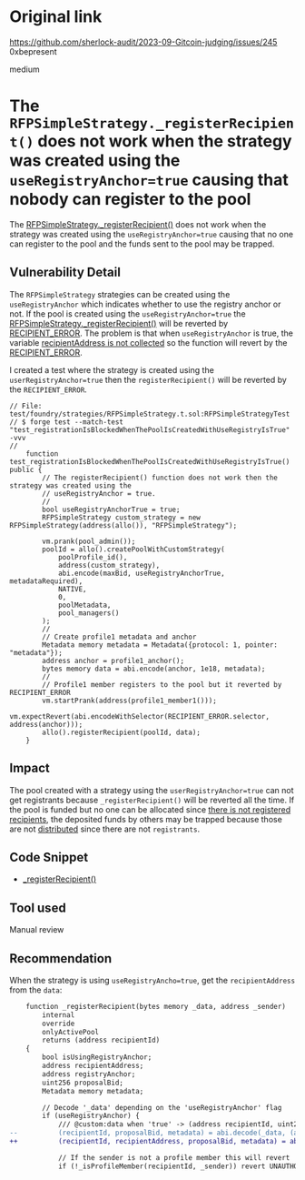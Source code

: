 # Original link
https://github.com/sherlock-audit/2023-09-Gitcoin-judging/issues/245
0xbepresent

medium

# The `RFPSimpleStrategy._registerRecipient()` does not work when the strategy was created using the `useRegistryAnchor=true` causing that nobody can register to the pool

The [RFPSimpleStrategy._registerRecipient()](https://github.com/sherlock-audit/2023-09-Gitcoin/blob/main/allo-v2/contracts/strategies/rfp-simple/RFPSimpleStrategy.sol#L314) does not work when the strategy was created using the `useRegistryAnchor=true` causing that no one can register to the pool and the funds sent to the pool may be trapped.

## Vulnerability Detail

The `RFPSimpleStrategy` strategies can be created using the `useRegistryAnchor` which indicates whether to use the registry anchor or not. If the pool is created using the `useRegistryAnchor=true` the [RFPSimpleStrategy._registerRecipient()](https://github.com/sherlock-audit/2023-09-Gitcoin/blob/main/allo-v2/contracts/strategies/rfp-simple/RFPSimpleStrategy.sol#L314) will be reverted by [RECIPIENT_ERROR](https://github.com/sherlock-audit/2023-09-Gitcoin/blob/main/allo-v2/contracts/strategies/rfp-simple/RFPSimpleStrategy.sol#L362C52-L362C67). The problem is that when `useRegistryAnchor` is true, the variable [recipientAddress is not collected](https://github.com/sherlock-audit/2023-09-Gitcoin/blob/main/allo-v2/contracts/strategies/rfp-simple/RFPSimpleStrategy.sol#L329-L332) so the function will revert by the [RECIPIENT_ERROR](https://github.com/sherlock-audit/2023-09-Gitcoin/blob/main/allo-v2/contracts/strategies/rfp-simple/RFPSimpleStrategy.sol#L362).

I created a test where the strategy is created using the `userRegistryAnchor=true` then the `registerRecipient()` will be reverted by the `RECIPIENT_ERROR`.

```solidity
// File: test/foundry/strategies/RFPSimpleStrategy.t.sol:RFPSimpleStrategyTest
// $ forge test --match-test "test_registrationIsBlockedWhenThePoolIsCreatedWithUseRegistryIsTrue" -vvv
//
    function test_registrationIsBlockedWhenThePoolIsCreatedWithUseRegistryIsTrue() public {
        // The registerRecipient() function does not work then the strategy was created using the
        // useRegistryAnchor = true.
        //
        bool useRegistryAnchorTrue = true;
        RFPSimpleStrategy custom_strategy = new RFPSimpleStrategy(address(allo()), "RFPSimpleStrategy");

        vm.prank(pool_admin());
        poolId = allo().createPoolWithCustomStrategy(
            poolProfile_id(),
            address(custom_strategy),
            abi.encode(maxBid, useRegistryAnchorTrue, metadataRequired),
            NATIVE,
            0,
            poolMetadata,
            pool_managers()
        );
        //
        // Create profile1 metadata and anchor
        Metadata memory metadata = Metadata({protocol: 1, pointer: "metadata"});
        address anchor = profile1_anchor();
        bytes memory data = abi.encode(anchor, 1e18, metadata);
        //
        // Profile1 member registers to the pool but it reverted by RECIPIENT_ERROR
        vm.startPrank(address(profile1_member1()));
        vm.expectRevert(abi.encodeWithSelector(RECIPIENT_ERROR.selector, address(anchor)));
        allo().registerRecipient(poolId, data);
    }
```

## Impact

The pool created with a strategy using the `userRegistryAnchor=true` can not get registrants because `_registerRecipient()` will be reverted all the time. If the pool is funded but no one can be allocated since [there is not registered recipients](https://github.com/sherlock-audit/2023-09-Gitcoin/blob/main/allo-v2/contracts/strategies/rfp-simple/RFPSimpleStrategy.sol#L397), the deposited funds by others may be trapped because those are not [distributed](https://github.com/sherlock-audit/2023-09-Gitcoin/blob/main/allo-v2/contracts/strategies/rfp-simple/RFPSimpleStrategy.sol#L429) since there are not `registrants`.


## Code Snippet

- [_registerRecipient()](https://github.com/sherlock-audit/2023-09-Gitcoin/blob/main/allo-v2/contracts/strategies/rfp-simple/RFPSimpleStrategy.sol#L314)

## Tool used

Manual review

## Recommendation

When the strategy is using `useRegistryAncho=true`, get the `recipientAddress` from the `data`:

```diff
    function _registerRecipient(bytes memory _data, address _sender)
        internal
        override
        onlyActivePool
        returns (address recipientId)
    {
        bool isUsingRegistryAnchor;
        address recipientAddress;
        address registryAnchor;
        uint256 proposalBid;
        Metadata memory metadata;

        // Decode '_data' depending on the 'useRegistryAnchor' flag
        if (useRegistryAnchor) {
            /// @custom:data when 'true' -> (address recipientId, uint256 proposalBid, Metadata metadata)
--          (recipientId, proposalBid, metadata) = abi.decode(_data, (address, uint256, Metadata));
++          (recipientId, recipientAddress, proposalBid, metadata) = abi.decode(_data, (address, address, uint256, Metadata));

            // If the sender is not a profile member this will revert
            if (!_isProfileMember(recipientId, _sender)) revert UNAUTHORIZED();
```